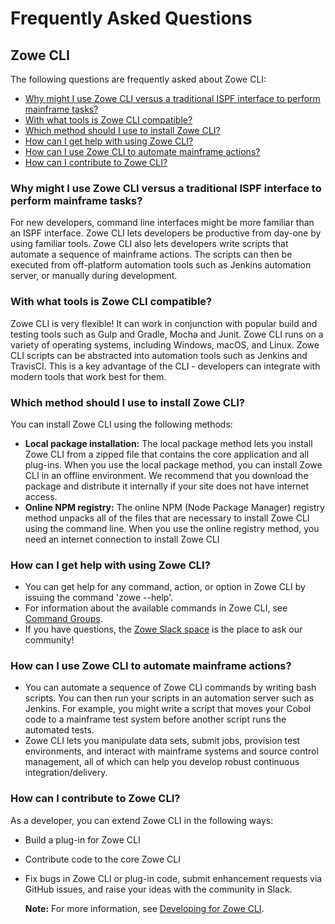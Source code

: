 # Frequently Asked Questions

## Zowe CLI

The following questions are frequently asked about Zowe CLI:

- [Why might I use Zowe CLI versus a traditional ISPF interface to perform mainframe tasks?](#why-might-i-use-zowe-cli-versus-a-traditional-ispf-interface-to-perform-mainframe-tasks)
- [With what tools is Zowe CLI compatible?](#with-what-tools-is-zowe-cli-compatible)
- [Which method should I use to install Zowe CLI?](#which-method-should-i-use-to-install-zowe-cli)
- [How can I get help with using Zowe CLI?](#how-can-i-get-help-with-using-zowe-cli)
- [How can I use Zowe CLI to automate mainframe actions?](#how-can-i-use-zowe-cli-to-automate-mainframe-actions)
- [How can I contribute to Zowe CLI?](#how-can-i-contribute-to-zowe-cli)

### Why might I use Zowe CLI versus a traditional ISPF interface to perform mainframe tasks?

For new developers, command line interfaces might be more familiar than an ISPF interface. Zowe CLI lets developers be productive from day-one by using familiar tools. Zowe CLI also lets developers write scripts that automate a sequence of mainframe actions. The scripts can then be executed from off-platform automation tools such as Jenkins automation server, or manually during development.

### With what tools is Zowe CLI compatible?

Zowe CLI is very flexible! It can work in conjunction with popular build and testing tools such as Gulp and Gradle, Mocha and Junit. Zowe CLI runs on a variety of operating systems, including Windows, macOS, and Linux. Zowe CLI scripts can be abstracted into automation tools such as Jenkins and TravisCI. This is a key advantage of the CLI - developers can integrate with modern tools that work best for them.

### Which method should I use to install Zowe CLI?

You can install Zowe CLI using the following methods:
- **Local package installation:** The local package method lets you install Zowe CLI from a zipped file that contains the core application and all plug-ins. When you use the local package method, you can install Zowe CLI in an offline environment. We recommend that you download the package and distribute it internally if your site does not have internet access.
- **Online NPM registry:** The online NPM (Node Package Manager) registry method unpacks all of the files that are necessary to install Zowe CLI using the command line. When you use the online registry method, you need an internet connection to install Zowe CLI

### How can I get help with using Zowe CLI?

- You can get help for any command, action, or option in Zowe CLI by issuing the command 'zowe --help'.
- For information about the available commands in Zowe CLI, see [Command Groups](../user-guide/cli-usingcli.md#zowe-cli-command-groups).
- If you have questions, the [Zowe Slack space](https://openmainframeproject.slack.com/) is the place to ask our community!

### How can I use Zowe CLI to automate mainframe actions?

- You can automate a sequence of Zowe CLI commands by writing bash scripts. You can then run your scripts in an automation server such as Jenkins. For example, you might write a script that moves your Cobol code to a mainframe test system before another script runs the automated tests.
- Zowe CLI lets you manipulate data sets, submit jobs, provision test environments, and interact with mainframe systems and source control management, all of which can help you develop robust continuous integration/delivery.

### How can I contribute to Zowe CLI?

As a developer, you can extend Zowe CLI in the following ways:

- Build a plug-in for Zowe CLI

- Contribute code to the core Zowe CLI

- Fix bugs in Zowe CLI or plug-in code, submit enhancement requests via GitHub issues, and raise your ideas with the community in Slack.

    **Note:** For more information, see [Developing for Zowe CLI](../extend/extend-cli/cli-devTutorials.md#how-can-i-contribute).

